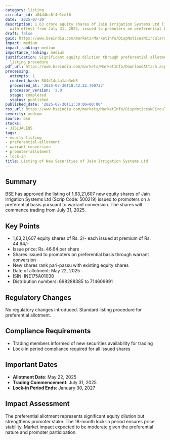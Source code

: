 ```yaml
---
category: listing
circular_id: a84d4bc8f4e1cdf6
date: '2025-07-30'
description: 1.63 crore equity shares of Jain Irrigation Systems Ltd listed for trading
  with effect from July 31, 2025, issued to promoters on preferential basis.
draft: false
guid: https://www.bseindia.com/markets/MarketInfo/DispNoticesNCirculars.aspx?Noticeid={4F6F4596-F4CC-47C5-8F73-9E7DD951197A}&noticeno=20250730-17&dt=07/30/2025&icount=17&totcount=59&flag=0
impact: medium
impact_ranking: medium
importance_ranking: medium
justification: Significant equity dilution through preferential allotment but routine
  listing procedure
pdf_url: https://www.bseindia.com/markets/MarketInfo/DownloadAttach.aspx?id=20250730-17&attachedId=
processing:
  attempts: 1
  content_hash: 584d14c4a1ab3eb5
  processed_at: '2025-07-30T18:42:22.700733'
  processor_version: '2.0'
  stage: completed
  status: published
published_date: '2025-07-30T11:30:06+00:00'
rss_url: https://www.bseindia.com/markets/MarketInfo/DispNoticesNCirculars.aspx?Noticeid={4F6F4596-F4CC-47C5-8F73-9E7DD951197A}&noticeno=20250730-17&dt=07/30/2025&icount=17&totcount=59&flag=0
severity: medium
source: bse
stocks:
- JISLJALEQS
tags:
- equity-listing
- preferential-allotment
- warrant-conversion
- promoter-allotment
- lock-in
title: Listing of New Securities of Jain Irrigation Systems Ltd
---
```


## Summary

BSE has approved the listing of 1,63,21,607 new equity shares of Jain Irrigation Systems Ltd (Scrip Code: 500219) issued to promoters on a preferential basis pursuant to warrant conversion. The shares will commence trading from July 31, 2025.

## Key Points

- 1,63,21,607 equity shares of Rs. 2/- each issued at premium of Rs. 44.64/-
- Issue price: Rs. 46.64 per share
- Shares issued to promoters on preferential basis through warrant conversion
- New shares rank pari-passu with existing equity shares
- Date of allotment: May 22, 2025
- ISIN: INE175A01038
- Distribution numbers: 698288385 to 714609991

## Regulatory Changes

No regulatory changes introduced. Standard listing procedure for preferential allotment.

## Compliance Requirements

- Trading members informed of new securities availability for trading
- Lock-in period compliance required for all issued shares

## Important Dates

- **Allotment Date**: May 22, 2025
- **Trading Commencement**: July 31, 2025
- **Lock-in Period Ends**: January 30, 2027

## Impact Assessment

The preferential allotment represents significant equity dilution but strengthens promoter stake. The 18-month lock-in period ensures price stability. Market impact expected to be moderate given the preferential nature and promoter participation.